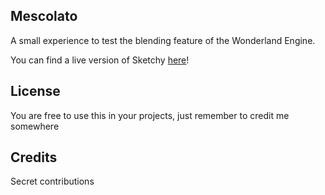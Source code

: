 ## Mescolato
A small experience to test the blending feature of the Wonderland Engine.

You can find a live version of Sketchy [here](https://elia-ducceschi.itch.io/mescolato)!

## License
You are free to use this in your projects, just remember to credit me somewhere

## Credits
Secret contributions
